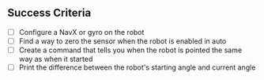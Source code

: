 
## Success Criteria
- [ ] Configure a NavX or gyro on the robot
- [ ] Find a way to zero the sensor when the robot is enabled in auto
- [ ] Create a command that tells you when the robot is pointed the same way as when it started
- [ ] Print the difference between the robot's starting angle and current angle
